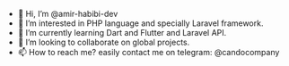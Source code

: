 - 👋 Hi, I’m @amir-habibi-dev
- 👀 I’m interested in PHP language and specially Laravel framework.
- 🌱 I’m currently learning Dart and Flutter and Laravel API.
- 💞️ I’m looking to collaborate on global projects.
- 📫 How to reach me? easily contact me on telegram: @candocompany

